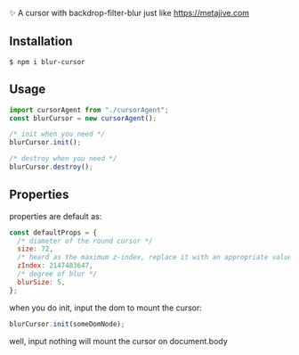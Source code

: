 ✨ A cursor with backdrop-filter-blur just like https://metajive.com

## Installation

```shell
$ npm i blur-cursor
```

## Usage

```javascript
import cursorAgent from "./cursorAgent";
const blurCursor = new cursorAgent();

/* init when you need */
blurCursor.init();

/* destroy when you need */
blurCursor.destroy();
```

## Properties

properties are default as:

```javascript
const defaultProps = {
  /* diameter of the round cursor */
  size: 72,
  /* heard as the maximum z-index, replace it with an appropriate value */
  zIndex: 2147483647,
  /* degree of blur */
  blurSize: 5,
};
```

when you do init, input the dom to mount the cursor:

```javascript
blurCursor.init(someDomNode);
```

well, input nothing will mount the cursor on document.body
